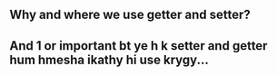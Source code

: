 ## Why and where we use getter and setter?

<!-- Let say m kisi jagah pr apna password encrypted rkhna chah ri o or m chahti o wo secure rkhy m kisi ko b access na don k wo cher char kry tu osklye i will use getter & setter. ta k m kisi ko password deny ki bjye error dedo... -->

## And 1 or important bt ye h k setter and getter hum hmesha ikathy hi use krygy...